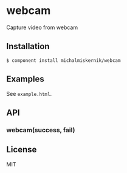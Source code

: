 
# webcam

  Capture video from webcam

## Installation

    $ component install michalmiskernik/webcam

## Examples

  See `example.html`.

## API

### webcam(success, fail)

## License

  MIT
